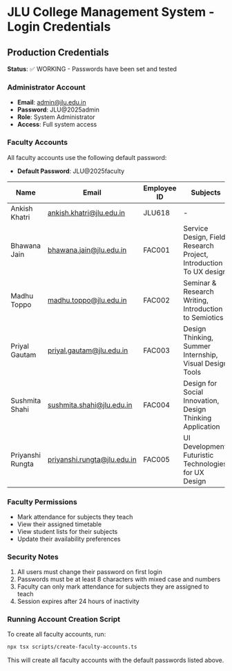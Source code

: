 # JLU College Management System - Login Credentials

## Production Credentials
**Status**: ✅ WORKING - Passwords have been set and tested

### Administrator Account
- **Email**: admin@jlu.edu.in
- **Password**: JLU@2025admin
- **Role**: System Administrator
- **Access**: Full system access

### Faculty Accounts
All faculty accounts use the following default password:
- **Default Password**: JLU@2025faculty

| Name | Email | Employee ID | Subjects |
|------|-------|-------------|----------|
| Ankish Khatri | ankish.khatri@jlu.edu.in | JLU618 | - |
| Bhawana Jain | bhawana.jain@jlu.edu.in | FAC001 | Service Design, Field Research Project, Introduction To UX design |
| Madhu Toppo | madhu.toppo@jlu.edu.in | FAC002 | Seminar & Research Writing, Introduction to Semiotics |
| Priyal Gautam | priyal.gautam@jlu.edu.in | FAC003 | Design Thinking, Summer Internship, Visual Design Tools |
| Sushmita Shahi | sushmita.shahi@jlu.edu.in | FAC004 | Design for Social Innovation, Design Thinking Application |
| Priyanshi Rungta | priyanshi.rungta@jlu.edu.in | FAC005 | UI Development, Futuristic Technologies for UX Design |

### Faculty Permissions
- Mark attendance for subjects they teach
- View their assigned timetable
- View student lists for their subjects
- Update their availability preferences

### Security Notes
1. All users must change their password on first login
2. Passwords must be at least 8 characters with mixed case and numbers
3. Faculty can only mark attendance for subjects they are assigned to teach
4. Session expires after 24 hours of inactivity

### Running Account Creation Script
To create all faculty accounts, run:
```bash
npx tsx scripts/create-faculty-accounts.ts
```

This will create all faculty accounts with the default passwords listed above.